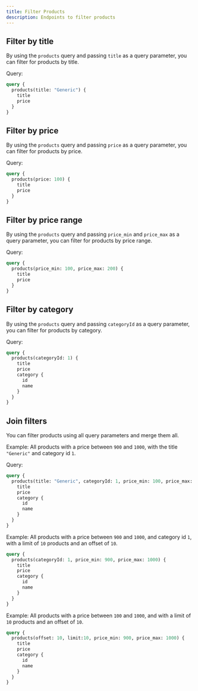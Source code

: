 ```yaml
---
title: Filter Products
description: Endpoints to filter products
---
```


## Filter by title

By using the `products` query and passing `title` as a query parameter, you can filter for products by title.

Query:

```graphql
query {
  products(title: "Generic") {
    title
    price
  }
}
```

## Filter by price

By using the `products` query and passing `price` as a query parameter, you can filter for products by price.

Query:

```graphql
query {
  products(price: 100) {
    title
    price
  }
}
```

## Filter by price range 

By using the `products` query and passing `price_min` and `price_max` as a query parameter, you can filter for products by price range.

Query:

```graphql
query {
  products(price_min: 100, price_max: 200) {
    title
    price
  }
}
```

## Filter by category

By using the `products` query and passing `categoryId` as a query parameter, you can filter for products by category.

Query:

```graphql
query {
  products(categoryId: 1) {
    title
    price
    category {
      id
      name
    }
  }
}
```

## Join filters

You can filter products using all query parameters and merge them all.

Example: All products with a price between `900` and `1000`, with the title `"Generic"` and category id `1`.

Query:

```graphql
query {
  products(title: "Generic", categoryId: 1, price_min: 100, price_max: 1000) {
    title
    price
    category {
      id
      name
    }
  }
}
```

Example: All products with a price between `900` and `1000`, and category id `1`, with a limit of `10` products and an offset of `10`.

```graphql
query {
  products(categoryId: 1, price_min: 900, price_max: 1000) {
    title
    price
    category {
      id
      name
    }
  }
}
```

Example: All products with a price between `100` and `1000`, and with a limit of `10` products and an offset of `10`.

```graphql
query {
  products(offset: 10, limit:10, price_min: 900, price_max: 1000) {
    title
    price
    category {
      id
      name
    }
  }
}
```
